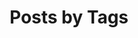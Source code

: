 ---
    title: "Posts by Tags"
    layout: tags
    permalink: /tags/
    author_profile: false
    sidebar: 
        nav: "sidebar-posts"
    
---